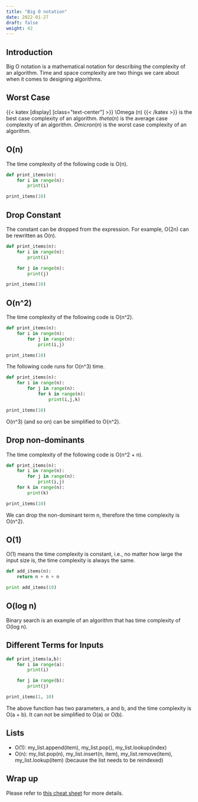 ```yaml
---
title: "Big O notation"
date: 2022-01-27
draft: false
weight: 42
---
```


## Introduction

Big O notation is a mathematical notation for describing the complexity of an algorithm. Time and space complexity are two things we care about when it comes to designing algorithms.

## Worst Case

{{< katex [display] [class="text-center"] >}}
\Omega (n)
{{< /katex >}}
is the best case complexity of an algorithm. $theta(n)$ is the average case complexity of an algorithm. $Omicron(n)$ is the worst case complexity of an algorithm.

## O(n)

The time complexity of the following code is O(n).

```python
def print_items(n):
    for i in range(n):
        print(i)

print_items(10)
```

## Drop Constant

The constant can be dropped from the expression. For example, O(2n) can be rewritten as O(n).

```python
def print_items(n):
    for i in range(n):
        print(i)

    for j in range(n):
        print(j)

print_items(10)
```

## O(n^2)

The time complexity of the following code is O(n^2).

```python
def print_items(n):
    for i in range(n):
        for j in range(n):
            print(i,j) 

print_items(10)
```

The following code runs for O(n^3) time.

```python
def print_items(n):
    for i in range(n):
        for j in range(n):
            for k in range(n):
                print(i,j,k)

print_items(10)
```

O(n^3) (and so on) can be simplified to O(n^2).

## Drop non-dominants

The time complexity of the following code is O(n^2 + n).

```python
def print_items(n):
    for i in range(n):
        for j in range(n):
            print(i,j)
    for k in range(n):
        print(k)

print_items(10)
```

We can drop the non-dominant term n, therefore the time complexity is O(n^2).

## O(1)

O(1) means the time complexity is constant, i.e., no matter how large the input size is, the time complexity is always the same.

```python
def add_items(n):
    return n + n + n

print add_items(10)
```

## O(log n)

Binary search is an example of an algorithm that has time complexity of O(log n).

## Different Terms for Inputs

```python
def print_items(a,b):
    for i in range(a):
        print(i)

    for j in range(b):
        print(j)

print_items(1, 10)
```

The above function has two parameters, a and b, and the time complexity is O(a + b). It can not be simplified to O(a) or O(b).

## Lists

* O(1): my_list.append(item), my_list.pop(), my_list.lookup(index)
* O(n): my_list.pop(n), my_list.insert(n, item), my_list.remove(item), my_list.lookup(item) (because the list needs to be reindexed)

## Wrap up

Please refer to [this cheat sheet](https://www.bigocheatsheet.com/) for more details.